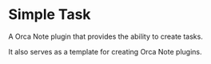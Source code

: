 # Simple Task

A Orca Note plugin that provides the ability to create tasks.

It also serves as a template for creating Orca Note plugins.
